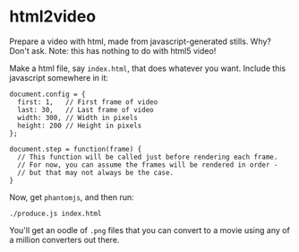 html2video
==========

Prepare a video with html, made from javascript-generated stills.
Why?  Don't ask.  Note: this has nothing to do with html5 video!

Make a html file, say `index.html`, that does whatever you want.
Include this javascript somewhere in it:
```
document.config = {
  first: 1,   // First frame of video
  last: 30,   // Last frame of video
  width: 300, // Width in pixels
  height: 200 // Height in pixels
};

document.step = function(frame) {
  // This function will be called just before rendering each frame.
  // For now, you can assume the frames will be rendered in order -
  // but that may not always be the case.
}
```

Now, get `phantomjs`, and then run:

```
./produce.js index.html
```

You'll get an oodle of `.png` files that you can convert to
a movie using any of a million converters out there.
